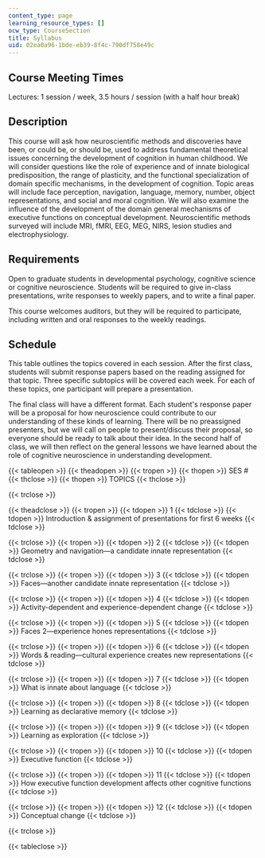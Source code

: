 ```yaml
---
content_type: page
learning_resource_types: []
ocw_type: CourseSection
title: Syllabus
uid: 02ea0a96-1bde-eb39-8f4c-790df758e49c
---
```


Course Meeting Times
--------------------

Lectures: 1 session / week, 3.5 hours / session (with a half hour break)

Description
-----------

This course will ask how neuroscientific methods and discoveries have been, or could be, or should be, used to address fundamental theoretical issues concerning the development of cognition in human childhood. We will consider questions like the role of experience and of innate biological predisposition, the range of plasticity, and the functional specialization of domain specific mechanisms, in the development of cognition. Topic areas will include face perception, navigation, language, memory, number, object representations, and social and moral cognition. We will also examine the influence of the development of the domain general mechanisms of executive functions on conceptual development. Neuroscientific methods surveyed will include MRI, fMRI, EEG, MEG, NIRS, lesion studies and electrophysiology.

Requirements
------------

Open to graduate students in developmental psychology, cognitive science or cognitive neuroscience. Students will be required to give in-class presentations, write responses to weekly papers, and to write a final paper.

This course welcomes auditors, but they will be required to participate, including written and oral responses to the weekly readings.

Schedule
--------

This table outlines the topics covered in each session. After the first class, students will submit response papers based on the reading assigned for that topic. Three specific subtopics will be covered each week. For each of these topics, one participant will prepare a presentation.

The final class will have a different format. Each student's response paper will be a proposal for how neuroscience could contribute to our understanding of these kinds of learning. There will be no preassigned presenters, but we will call on people to present/discuss their proposal, so everyone should be ready to talk about their idea. In the second half of class, we will then reflect on the general lessons we have learned about the role of cognitive neuroscience in understanding development.

{{< tableopen >}}
{{< theadopen >}}
{{< tropen >}}
{{< thopen >}}
SES #
{{< thclose >}}
{{< thopen >}}
TOPICS
{{< thclose >}}

{{< trclose >}}

{{< theadclose >}}
{{< tropen >}}
{{< tdopen >}}
1
{{< tdclose >}}
{{< tdopen >}}
Introduction & assignment of presentations for first 6 weeks
{{< tdclose >}}

{{< trclose >}}
{{< tropen >}}
{{< tdopen >}}
2
{{< tdclose >}}
{{< tdopen >}}
Geometry and navigation—a candidate innate representation
{{< tdclose >}}

{{< trclose >}}
{{< tropen >}}
{{< tdopen >}}
3
{{< tdclose >}}
{{< tdopen >}}
Faces—another candidate innate representation
{{< tdclose >}}

{{< trclose >}}
{{< tropen >}}
{{< tdopen >}}
4
{{< tdclose >}}
{{< tdopen >}}
Activity-dependent and experience-dependent change
{{< tdclose >}}

{{< trclose >}}
{{< tropen >}}
{{< tdopen >}}
5
{{< tdclose >}}
{{< tdopen >}}
Faces 2—experience hones representations
{{< tdclose >}}

{{< trclose >}}
{{< tropen >}}
{{< tdopen >}}
6
{{< tdclose >}}
{{< tdopen >}}
Words & reading—cultural experience creates new representations
{{< tdclose >}}

{{< trclose >}}
{{< tropen >}}
{{< tdopen >}}
7
{{< tdclose >}}
{{< tdopen >}}
What is innate about language
{{< tdclose >}}

{{< trclose >}}
{{< tropen >}}
{{< tdopen >}}
8
{{< tdclose >}}
{{< tdopen >}}
Learning as declarative memory
{{< tdclose >}}

{{< trclose >}}
{{< tropen >}}
{{< tdopen >}}
9
{{< tdclose >}}
{{< tdopen >}}
Learning as exploration
{{< tdclose >}}

{{< trclose >}}
{{< tropen >}}
{{< tdopen >}}
10
{{< tdclose >}}
{{< tdopen >}}
Executive function
{{< tdclose >}}

{{< trclose >}}
{{< tropen >}}
{{< tdopen >}}
11
{{< tdclose >}}
{{< tdopen >}}
How executive function development affects other cognitive functions
{{< tdclose >}}

{{< trclose >}}
{{< tropen >}}
{{< tdopen >}}
12
{{< tdclose >}}
{{< tdopen >}}
Conceptual change
{{< tdclose >}}

{{< trclose >}}

{{< tableclose >}}